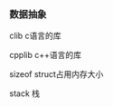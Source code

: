### 数据抽象
clib            c语言的库

cpplib          c++语言的库

sizeof          struct占用内存大小

stack           栈